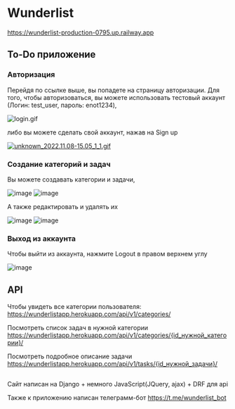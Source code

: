 # Wunderlist
https://wunderlist-production-0795.up.railway.app

## To-Do приложение
### Авторизация
Перейдя по ссылке выше, вы попадете на страницу авторизации.
Для того, чтобы авторизоваться, вы можете использовать тестовый аккаунт (Логин: test_user, пароль: enot1234),

![login.gif](https://s1.gifyu.com/images/login.gif)


либо вы можете сделать свой аккаунт, нажав на Sign up

[![unknown_2022.11.08-15.05_1_1.gif](https://s4.gifyu.com/images/unknown_2022.11.08-15.05_1_1.gif)](https://gifyu.com/image/SE0me)


### Создание категорий и задач

Вы можете создавать категории и задачи,

<img src="https://i.ibb.co/tXZWGd6/image.png" alt="image" border="0">

<img src="https://i.ibb.co/b72PJDk/image.png" alt="image" border="0">

А также редактировать и удалять их

<img src="https://i.ibb.co/DftWtwq/image.png" alt="image" border="0">

<img src="https://i.ibb.co/K2kD7gj/image.png" alt="image" border="0">

### Выход из аккаунта

Чтобы выйти из аккаунта, нажмите Logout в правом верхнем углу

<img src="https://i.ibb.co/T2dnVK1/image.png" alt="image" border="0">


## API

Чтобы увидеть все категории пользователя: https://wunderlistapp.herokuapp.com/api/v1/categories/ 

Посмотреть список задач в нужной категории https://wunderlistapp.herokuapp.com/api/v1/categories/{id_нужной_категории}/ 

Посмотреть подробное описание задачи https://wunderlistapp.herokuapp.com/api/v1/tasks/{id_нужной_задачи}/ 

##

Сайт написан на Django + немного JavaScript(JQuery, ajax) + DRF для api

Также к приложению написан телеграмм-бот https://t.me/wunderlist_bot




